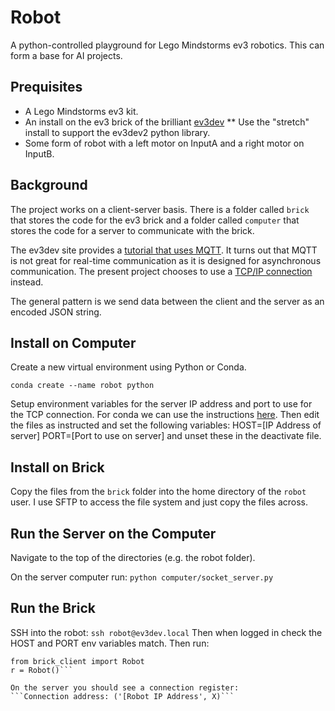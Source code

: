 # Robot

A python-controlled playground for Lego Mindstorms ev3 robotics.
This can form a base for AI projects.

## Prequisites

* A Lego Mindstorms ev3 kit.
* An install on the ev3 brick of the brilliant [ev3dev](https://www.ev3dev.org/docs/getting-started/)
** Use the "stretch" install to support the ev3dev2 python library.
* Some form of robot with a left motor on InputA and a right motor on InputB.

## Background

The project works on a client-server basis. There is a folder called
```brick``` that stores the code for the ev3 brick and a folder called
```computer``` that stores the code for a server to communicate with
the brick.

The ev3dev site provides a [tutorial that uses MQTT](http://www.ev3dev.org/docs/tutorials/sending-and-receiving-messages-with-mqtt/).
It turns out that MQTT is not great for real-time communication as it is designed for asynchronous communication.
The present project chooses to use a [TCP/IP connection](https://pythonspot.com/python-network-sockets-programming-tutorial/) instead.

The general pattern is we send data between the client and the server as
an encoded JSON string.

## Install on Computer

Create a new virtual environment using Python or Conda.

```conda create --name robot python```

Setup environment variables for the server IP address and port to use
for the TCP connection. For conda we can use the instructions [here](https://conda.io/docs/user-guide/tasks/manage-environments.html#macos-and-linux).
Then edit the files as instructed and set the following variables:
HOST=\[IP Address of server\]
PORT=\[Port to use on server\]
and unset these in the deactivate file.

## Install on Brick

Copy the files from the ```brick``` folder into the home directory of
the ```robot``` user. I use SFTP to access the file system and just
copy the files across.

## Run the Server on the Computer

Navigate to the top of the directories (e.g. the robot folder).

On the server computer run:
```python computer/socket_server.py```

## Run the Brick

SSH into the robot:
```ssh robot@ev3dev.local```
Then when logged in check the HOST and PORT env variables match.
Then run:
```python3
from brick_client import Robot
r = Robot()```

On the server you should see a connection register:
```Connection address: ('[Robot IP Address', X)```




